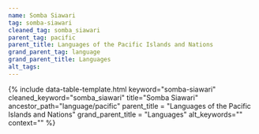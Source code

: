 ```yaml
---
name: Somba Siawari
tag: somba-siawari
cleaned_tag: somba_siawari
parent_tag: pacific
parent_title: Languages of the Pacific Islands and Nations
grand_parent_tag: language
grand_parent_title: Languages
alt_tags: 
---
```


{% include data-table-template.html 
  keyword="somba-siawari" 
  cleaned_keyword="somba_siawari" 
  title="Somba Siawari"
  ancestor_path="language/pacific" 
  parent_title = "Languages of the Pacific Islands and Nations"
  grand_parent_title = "Languages"
  alt_keywords=""
  context=""
%}

